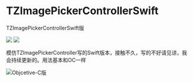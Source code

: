 
# TZImagePickerControllerSwift
TZImagePickerControllerSwift版

![](https://img.shields.io/badge/pod-1.0.0-blue.svg)
![](https://img.shields.io/badge/swift-4X-orange.svg)

模仿TZImagePickerController写的Swift版本，接触不久，写的不好请见谅，我会持续更新的。用法基本和OC一样

![Objcetive-C版](https://github.com/banchichen/TZImagePickerController)

